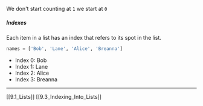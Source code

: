 We don't start counting at `1` we start at `0` 

##### Indexes 
Each item in a list has an index that refers to its spot in the list. 

``` python
names = ['Bob', 'Lane', 'Alice', 'Breanna']
```

- Index 0: Bob
- Index 1: Lane
- Index 2: Alice
- Index 3: Breanna

---
[[9.1_Lists]]
[[9.3_Indexing_Into_Lists]]